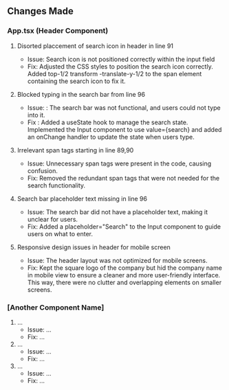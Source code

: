 ## Changes Made

### App.tsx (Header Component)

1. Disorted placcement of search icon in header in line 91
   - Issue: Search icon is not positioned correctly within the input field
   - Fix: Adjusted the CSS styles to position the search icon correctly. Added top-1/2 transform -translate-y-1/2 to the span element containing the search icon to fix it.

2. Blocked typing in the search bar from line 96
   - Issue: : The search bar was not functional, and users could not type into it.
   - Fix : Added a useState hook to manage the search state. Implemented the Input component to use value={search} and added an onChange handler to update the state when users type.

3. Irrelevant span tags starting in line 89,90
   - Issue: Unnecessary span tags were present in the code, causing confusion.
   - Fix: Removed the redundant span tags that were not needed for the search functionality.

4. Search bar placeholder text missing in line 96
   - Issue: The search bar did not have a placeholder text, making it unclear for users.
   - Fix: Added a placeholder="Search" to the Input component to guide users on what to enter.

5. Responsive design issues in header for mobile screen
   - Issue: The header layout was not optimized for mobile screens.
   - Fix: Kept the square logo of the company but hid the company name in mobile view to ensure a cleaner and more user-friendly interface. This way, there were no clutter and overlapping elements on smaller screens.

### [Another Component Name]

1. ...
   - Issue: ...
   - Fix: ...
2. ...
   - Issue: ...
   - Fix: ...
3. ...
   - Issue: ...
   - Fix: ...
